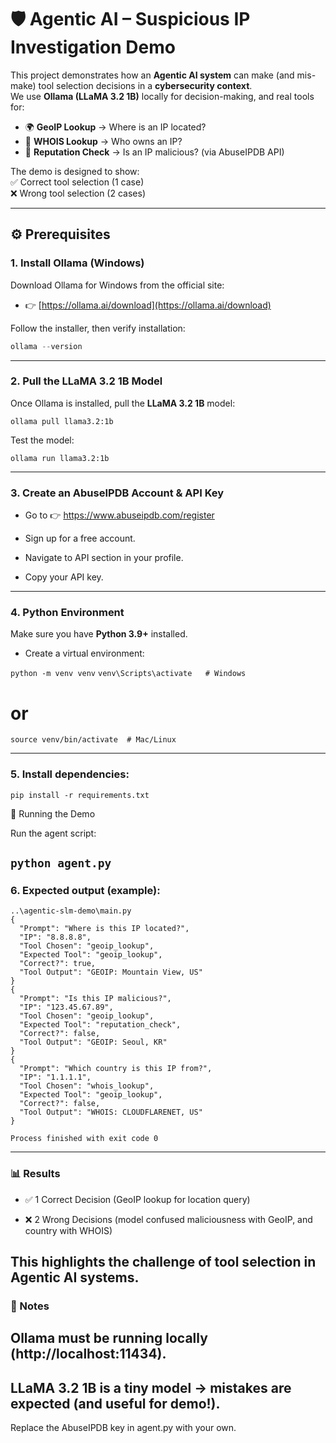 # 🛡️ Agentic AI – Suspicious IP Investigation Demo  

This project demonstrates how an **Agentic AI system** can make (and mis-make) tool selection decisions in a **cybersecurity context**.  
We use **Ollama (LLaMA 3.2 1B)** locally for decision-making, and real tools for:  

- 🌍 **GeoIP Lookup** → Where is an IP located?  
- 📜 **WHOIS Lookup** → Who owns an IP?  
- 🚨 **Reputation Check** → Is an IP malicious? (via AbuseIPDB API)  

The demo is designed to show:  
✅ Correct tool selection (1 case)  
❌ Wrong tool selection (2 cases)  

---

## ⚙️ Prerequisites  

### 1. Install Ollama (Windows)  
Download Ollama for Windows from the official site:  
- 👉 [https://ollama.ai/download](https://ollama.ai/download)  

Follow the installer, then verify installation:  
```powershell
ollama --version
```
---
### 2. Pull the LLaMA 3.2 1B Model

Once Ollama is installed, pull the **LLaMA 3.2 1B** model:

```ollama pull llama3.2:1b```


Test the model:

```ollama run llama3.2:1b```

---
### 3. Create an AbuseIPDB Account & API Key

- Go to 👉 https://www.abuseipdb.com/register

- Sign up for a free account.

- Navigate to API section in your profile.

- Copy your API key.
---
### 4. Python Environment

Make sure you have **Python 3.9+** installed.

- Create a virtual environment:

```python -m venv venv```
```venv\Scripts\activate   # Windows```
# or
```source venv/bin/activate  # Mac/Linux```

---
### 5. Install dependencies:

```pip install -r requirements.txt```

🚀 Running the Demo

Run the agent script:

```python agent.py```
---
### 6. Expected output (example):
```
..\agentic-slm-demo\main.py 
{
  "Prompt": "Where is this IP located?",
  "IP": "8.8.8.8",
  "Tool Chosen": "geoip_lookup",
  "Expected Tool": "geoip_lookup",
  "Correct?": true,
  "Tool Output": "GEOIP: Mountain View, US"
}
{
  "Prompt": "Is this IP malicious?",
  "IP": "123.45.67.89",
  "Tool Chosen": "geoip_lookup",
  "Expected Tool": "reputation_check",
  "Correct?": false,
  "Tool Output": "GEOIP: Seoul, KR"
}
{
  "Prompt": "Which country is this IP from?",
  "IP": "1.1.1.1",
  "Tool Chosen": "whois_lookup",
  "Expected Tool": "geoip_lookup",
  "Correct?": false,
  "Tool Output": "WHOIS: CLOUDFLARENET, US"
}

Process finished with exit code 0

```
---
### 📊 Results

- ✅ 1 Correct Decision (GeoIP lookup for location query)

- ❌ 2 Wrong Decisions (model confused maliciousness with GeoIP, and country with WHOIS)

This highlights the challenge of tool selection in Agentic AI systems.
---
### 📌 Notes

## Ollama must be running locally (http://localhost:11434).

## LLaMA 3.2 1B is a tiny model → mistakes are expected (and useful for demo!).

Replace the AbuseIPDB key in agent.py with your own.
